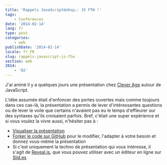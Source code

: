 ```yaml
---
title: 'Rappels JavaScript&nbsp;: JS FTW !'
tags:
    - Conférences
date: '2014-02-14'
lang: fr
type: post
categories:
    - web
publishDate: '2014-02-14'
locale: fr_FR
slug: rappels-javascript-js-ftw
section: web
2014:
    - '02'
---
```


J'ai animé il y a quelques jours une présentation chez [Clever Age](http://www.clever-age.com/fr/) autour de JavaScript.

L'idée assumée était d'enfoncer des portes ouvertes mais comme toujours dans ces cas-là, la présentation a permis de lever d'intéressantes questions ou de lever le voile que certains n'avaient pas eu le temps d'effleurer sur des syntaxes qu'ils croisaient parfois. Bref, c'était une super expérience et si vous voulez la vivre aussi, n'hésiter pas à&nbsp;:

*   [Visualiser la présentation](http://borisschapira.github.io/slides/rappelsJS/)
*   [Forker le code sur GitHub](https://github.com/borisschapira/slides/tree/gh-pages) pour le modifier, l'adapter à votre besoin et donnez vous-même la présentation
*   Si c'est uniquement la techno de présentation qui vous intéresse, il s'agit de [Reveal.js](http://lab.hakim.se/reveal-js/#/), que vous pouvez utiliser avec un éditeur en ligne sur [Slid.es](http://slides.com/)
